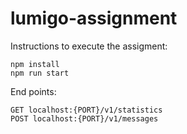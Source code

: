 # lumigo-assignment

Instructions to execute the assigment:
```
npm install
npm run start
```

End points:
```
GET localhost:{PORT}/v1/statistics
POST localhost:{PORT}/v1/messages
```

